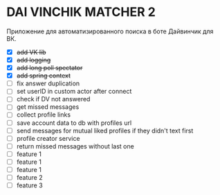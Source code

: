 # DAI VINCHIK MATCHER 2

Приложение для автоматизированного поиска в боте Дайвинчик для ВК.


- [x] ~~add VK lib~~
- [x] ~~add logging~~
- [x] ~~add long poll spectator~~
- [x] ~~add spring context~~
- [ ] fix answer duplication
- [ ] set userID in custom actor after connect
- [ ] check if DV not answered
- [ ] get missed messages
- [ ] collect profile links
- [ ] save account data to db with profiles url
- [ ] send messages for mutual liked profiles if they didn't text first
- [ ] profile creator service
- [ ] return missed messages without last one 
- [ ] feature 1
- [ ] feature 1
- [ ] feature 1
- [ ] feature 2
- [ ] feature 3